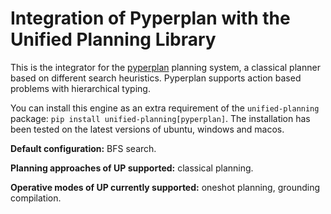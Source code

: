 # Integration of Pyperplan with the Unified Planning Library

This is the integrator for the [pyperplan](https://github.com/aibasel/pyperplan) planning system, a classical planner based on different search heuristics. Pyperplan supports action based problems with hierarchical typing.

You can install this engine as an extra requirement of the `unified-planning` package: `pip install unified-planning[pyperplan]`.
The installation has been tested on the latest versions of ubuntu, windows and macos.

**Default configuration:** BFS search.

**Planning approaches of UP supported:** classical planning.

**Operative modes of UP currently supported:** oneshot planning, grounding compilation.
